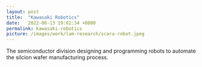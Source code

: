 ```yaml
---
layout: post
title:  "Kawasaki Robotics"
date:   2022-06-13 19:02:34 +0800
permalink: kawasaki-robotics
picture: /images/work/lam-research/scara-robot.jpeg
---
```


The semiconductor division designing and programming robots to automate the silcion wafer manufacturing process.
